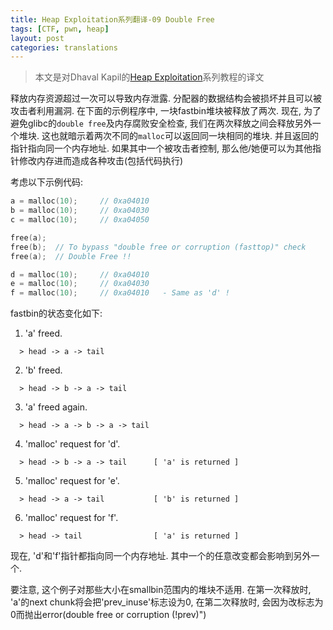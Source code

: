 ```yaml
---
title: Heap Exploitation系列翻译-09 Double Free
tags: [CTF, pwn, heap]
layout: post
categories: translations
---
```



> 本文是对Dhaval Kapil的[Heap Exploitation](https://heap-exploitation.dhavalkapil.com/)系列教程的译文

释放内存资源超过一次可以导致内存泄露. 分配器的数据结构会被损坏并且可以被攻击者利用漏洞. 在下面的示例程序中, 一块fastbin堆块被释放了两次. 现在, 为了避免glibc的`double free`及内存腐败安全检查, 我们在两次释放之间会释放另外一个堆块. 这也就暗示着两次不同的`malloc`可以返回同一块相同的堆块. 并且返回的指针指向同一个内存地址. 如果其中一个被攻击者控制, 那么他/她便可以为其他指针修改内存进而造成各种攻击(包括代码执行)

考虑以下示例代码:

```c
a = malloc(10);     // 0xa04010
b = malloc(10);     // 0xa04030
c = malloc(10);     // 0xa04050

free(a);
free(b);  // To bypass "double free or corruption (fasttop)" check
free(a);  // Double Free !!

d = malloc(10);     // 0xa04010
e = malloc(10);     // 0xa04030
f = malloc(10);     // 0xa04010   - Same as 'd' !
```

fastbin的状态变化如下:

1. 'a' freed.
```
  > head -> a -> tail
```
2. 'b' freed.
```
  > head -> b -> a -> tail
```
3. 'a' freed again.
```
  > head -> a -> b -> a -> tail
```
4. 'malloc' request for 'd'.
```
  > head -> b -> a -> tail      [ 'a' is returned ]
```
5. 'malloc' request for 'e'.
```
  > head -> a -> tail           [ 'b' is returned ]
```
6. 'malloc' request for 'f'.
```
  > head -> tail                [ 'a' is returned ]
```
现在, 'd'和'f'指针都指向同一个内存地址. 其中一个的任意改变都会影响到另外一个.

要注意, 这个例子对那些大小在smallbin范围内的堆块不适用. 在第一次释放时, 'a'的next chunk将会把'prev_inuse'标志设为0, 在第二次释放时, 会因为改标志为0而抛出error(double free or corruption (!prev)")
